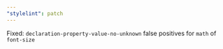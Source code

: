 ```yaml
---
"stylelint": patch
---
```


Fixed: `declaration-property-value-no-unknown` false positives for `math` of `font-size`
